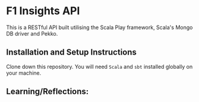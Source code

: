 # F1 Insights API 

This is a RESTful API built utilising the Scala Play framework, Scala's Mongo DB driver and Pekko. 

## Installation and Setup Instructions

Clone down this repository. You will need `Scala` and `sbt` installed globally on your machine.  

## Learning/Reflections: 
